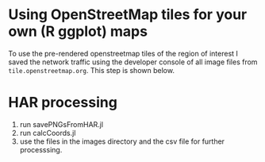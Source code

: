 # Using OpenStreetMap tiles for your own (R ggplot) maps

To use the pre-rendered openstreetmap tiles of the region of interest I saved the network traffic using the developer console of all image files from `tile.openstreetmap.org`. This step is shown below.

# HAR processing

1. run savePNGsFromHAR.jl
2. run calcCoords.jl
3. use the files in the images directory and the csv file for further processsing.

